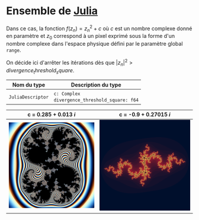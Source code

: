 # Ensemble de [Julia](https://fr.wikipedia.org/wiki/Ensemble_de_Julia)

Dans ce cas, la fonction $f(z_n) = z_n^2 + c$ où $c$ est un nombre complexe donné en paramètre et $z_0$ correspond à un
pixel exprimé sous la forme d'un nombre complexe dans l'espace physique défini par le paramètre global `range`.

On décide ici d'arrêter les itérations dès que $|z_n|^2 > divergence_threshold_square$.

| Nom du type       | Description du type                                 |
|-------------------|-----------------------------------------------------|
| `JuliaDescriptor` | `c: Complex`<br/>`divergence_threshold_square: f64` |

| c =  0.285 + 0.013 *i* | c = -0.9 + 0.27015 *i* |
|------------------------|------------------------|
| ![](images/Julia1.png) | ![](images/Julia2.png) |
